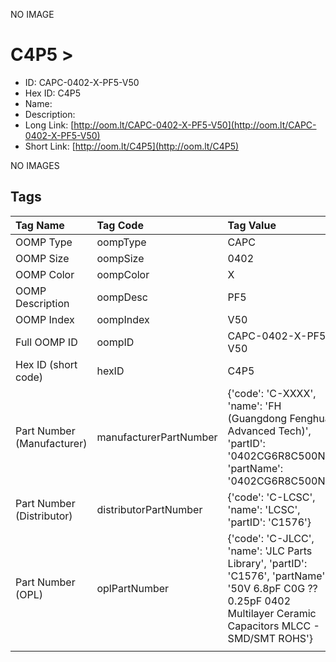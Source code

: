 


  
NO IMAGE  
# C4P5 > 

- ID: CAPC-0402-X-PF5-V50
- Hex ID: C4P5
- Name: 
- Description: 
- Long Link: [http://oom.lt/CAPC-0402-X-PF5-V50](http://oom.lt/CAPC-0402-X-PF5-V50)
- Short Link: [http://oom.lt/C4P5](http://oom.lt/C4P5)
  
NO IMAGES  
## Tags
  

|Tag Name|Tag Code|Tag Value|
| :--- | :--- | :--- |
|OOMP Type|oompType|CAPC|
|OOMP Size|oompSize|0402|
|OOMP Color|oompColor|X|
|OOMP Description|oompDesc|PF5|
|OOMP Index|oompIndex|V50|
|Full OOMP ID|oompID|CAPC-0402-X-PF5-V50|
|Hex ID (short code)|hexID|C4P5|
|Part Number (Manufacturer)|manufacturerPartNumber|{'code': 'C-XXXX', 'name': 'FH (Guangdong Fenghua Advanced Tech)', 'partID': '0402CG6R8C500NT', 'partName': '0402CG6R8C500NT'}|
|Part Number (Distributor)|distributorPartNumber|{'code': 'C-LCSC', 'name': 'LCSC', 'partID': 'C1576'}|
|Part Number (OPL)|oplPartNumber|{'code': 'C-JLCC', 'name': 'JLC Parts Library', 'partID': 'C1576', 'partName': '50V 6.8pF C0G ??0.25pF 0402  Multilayer Ceramic Capacitors MLCC - SMD/SMT ROHS'}|
||||
